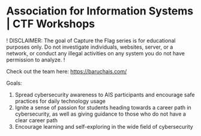 # Association for Information Systems | CTF Workshops

! DISCLAIMER: The goal of Capture the Flag series is for educational purposes only. Do not investigate individuals, websites, server, or a network, or conduct any illegal activities on any system you do not have permission to analyze. ! 

Check out the team here: https://baruchais.com/

Goals:
1. Spread cybersecurity awareness to AIS participants and encourage safe practices for daily technology usage
2. Ignite a sense of passion for students heading towards a career path in cybersecurity, as well as giving guidance to those who do not have a clear career path
3. Encourage learning and self-exploring in the wide field of cybersecurity

